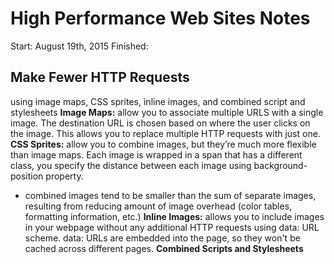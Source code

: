 # High Performance Web Sites Notes 

Start: August 19th, 2015
Finished: 

## Make Fewer HTTP Requests
using image maps, CSS sprites, inline images, and combined script and stylesheets 
**Image Maps:**
  allow you to associate multiple URLS with a single image. The destination URL is chosen based on where the user clicks on the image. This allows you to replace multiple HTTP requests with just one. 
**CSS Sprites:**
  allow you to combine images, but they’re much more flexible than image maps. Each image is wrapped in a span that has a different class, you specify the distance between each image using background-position property.
  - combined images tend to be smaller than the sum of separate images, resulting from reducing amount of image overhead (color tables, formatting information, etc.)
**Inline Images:**
  allows you to include images in your webpage without any additional HTTP requests using data: URL scheme. data: URLs are embedded into the page, so they won't be cached across different pages.
**Combined Scripts and Stylesheets**
